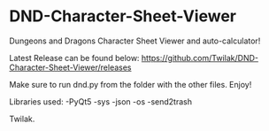 # DND-Character-Sheet-Viewer
Dungeons and Dragons Character Sheet Viewer and auto-calculator!

Latest Release can be found below:
https://github.com/Twilak/DND-Character-Sheet-Viewer/releases

Make sure to run dnd.py from the folder with the other files.
Enjoy!

Libraries used:
  -PyQt5
  -sys
  -json
  -os
  -send2trash

Twilak.
